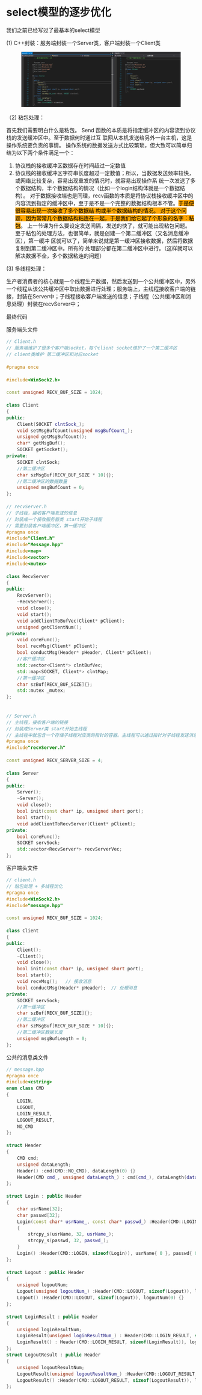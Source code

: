 # select模型的逐步优化

我们之前已经写过了最基本的select模型



(1) C++封装：服务端封装一个Server类，客户端封装一个Client类

<figure><img src="../../.gitbook/assets/image (29).png" alt=""><figcaption></figcaption></figure>



（2) 粘包处理：

首先我们需要明白什么是粘包。 Send 函数的本质是将指定缓冲区的内容流到协议栈的发送缓冲区中。至于数据何时通过互 联网从本机发送给另外一台主机，这是操作系统要负责的事情。 操作系统的数据发送方式比较繁琐，但大致可以简单归结为以下两个条件满足一个：

1. 协议栈的接收缓冲区数据存在时间超过一定数值
2. 协议栈的接收缓冲区字符串长度超过一定数值；所以，当数据发送频率较快，或网络比较复杂，容易出现重发的情况时，就容易出现操作系 统一次发送了多个数据结构，半个数据结构的情况（比如一个login结构体就是一个数据结 构）。 对于数据接收端也是同理，recv函数的本质是将协议栈接收缓冲区中的内容流到指定的缓冲区中，至于是不是一个完整的数据结构根本不管。<mark style="background-color:orange;">于是便很容易出现一次接收了多个数据结 构或半个数据结构的情况。 对于这个问题，因为常常几个数据结构粘连在一起，于是我们给它起了个形象的名字：粘包</mark>。 上一节课为什么要设定发送间隔，发送的快了，就可能出现粘包问题。 至于粘包的处理方法，也很简单，就是创建一个第二缓冲区（又名消息缓冲区），第一缓冲 区就可以了，简单来说就是第一缓冲区接收数据，然后将数据复制到第二缓冲区中。所有的 处理部分都在第二缓冲区中进行。（这样就可以解决数据不全，多个数据粘连的问题）



(3) 多线程处理：

生产者消费者的核心就是一个线程生产数据，然后发送到一个公共缓冲区中，另外一个线程从该公共缓冲区中取出数据进行处理；服务端上，主线程接收客户端的链接，封装在Server中；子线程接收客户端发送的信息；子线程（公共缓冲区和消息处理）封装在recvServer中；



最终代码

服务端头文件

```cpp
// Client.h
// 服务端维护了很多个客户端socket，每个client socket维护了一个第二缓冲区
// client类维护 第二缓冲区和对应socket

#pragma once

#include<WinSock2.h>

const unsigned RECV_BUF_SIZE = 1024;

class Client
{
public:
	Client(SOCKET clntSock_);
	void setMsgBufCount(unsigned msgBufCount_);
	unsigned getMsgBufCount();
	char* getMsgBuf();
	SOCKET getSocket();
private:
	SOCKET clntSock;
	//第二缓冲区
	char szMsgBuf[RECV_BUF_SIZE * 10]{};
	//第二缓冲区的数据数量
	unsigned msgBufCount = 0;
};

// recvServer.h
// 子线程，接收客户端发送的信息
// 封装成一个接收服务器类 start开始子线程
// 需要封装客户端缓冲区，第一缓冲区
#pragma once
#include"Client.h"
#include"Message.hpp"
#include<map>
#include<vector>
#include<mutex>

class RecvServer
{
public:
	RecvServer();
	~RecvServer();
	void close();
	void start();
	void addClientToBufVec(Client* pClient);
	unsigned getClientNum();
private:
	void coreFunc();
	bool recvMsg(Client* pClient);
	bool conductMsg(Header* pHeader, Client* pClient);
	//客户缓冲区
	std::vector<Client*> clntBufVec;
	std::map<SOCKET, Client*> clntMap;
	//第一缓冲区
	char szBuf[RECV_BUF_SIZE]{};
	std::mutex _mutex;
};


// Server.h
// 主线程，接收客户端的链接
// 封装成Server类 start开始主线程
// 主线程中就包含一个存储子线程对应类的指针的容器。主线程可以通过指针对子线程发送消息
#pragma once
#include"recvServer.h"

const unsigned RECV_SERVER_SIZE = 4;

class Server
{
public:
	Server();
	~Server();
	void close();
	bool init(const char* ip, unsigned short port);
	bool start();
	void addClientToRecvServer(Client* pClient);
private:
	bool coreFunc();
	SOCKET servSock;
	std::vector<RecvServer*> recvServerVec;
};
```



客户端头文件

```cpp
// client.h
// 粘包处理 + 多线程优化
#pragma once
#include<WinSock2.h>
#include"message.hpp"

const unsigned RECV_BUF_SIZE = 1024;

class Client
{
public:
	Client();
	~Client();
	void close();
	bool init(const char* ip, unsigned short port);
	bool start();
	void recvMsg();   // 接收消息
	bool conductMsg(Header* pHeader);  // 处理消息
private:
	SOCKET servSock;
	//第一缓冲区
	char szBuf[RECV_BUF_SIZE]{};
	//第二缓冲区
	char szMsgBuf[RECV_BUF_SIZE * 10]{};
	//第二缓冲区数据长度
	unsigned msgBufLength = 0;
};
```



公共的消息类文件

```cpp
// message.hpp
#pragma once
#include<cstring>
enum class CMD
{
	LOGIN,
	LOGOUT,
	LOGIN_RESULT,
	LOGOUT_RESULT,
	NO_CMD
};

struct Header
{
	CMD cmd;
	unsigned dataLength;
	Header() :cmd(CMD::NO_CMD), dataLength(0) {}
	Header(CMD cmd_, unsigned dataLength_) : cmd(cmd_), dataLength(dataLength_) {}
};

struct Login : public Header
{
	char usrName[32];
	char passwd[32];
	Login(const char* usrName_, const char* passwd_) :Header(CMD::LOGIN, sizeof(Login))
	{
		strcpy_s(usrName, 32, usrName_);
		strcpy_s(passwd, 32, passwd_);
	}
	Login() :Header(CMD::LOGIN, sizeof(Login)), usrName{ 0 }, passwd{ 0 }{}
};

struct Logout : public Header
{
	unsigned logoutNum;
	Logout(unsigned logoutNum_) :Header(CMD::LOGOUT, sizeof(Logout)), logoutNum(logoutNum_) {}
	Logout() :Header(CMD::LOGOUT, sizeof(Logout)), logoutNum(0) {}
};

struct LoginResult : public Header
{
	unsigned loginResultNum;
	LoginResult(unsigned loginResultNum_) : Header(CMD::LOGIN_RESULT, sizeof(LoginResult)), loginResultNum(loginResultNum_) {}
	LoginResult() : Header(CMD::LOGIN_RESULT, sizeof(LoginResult)), loginResultNum(0) {}
};
struct LogoutResult : public Header
{
	unsigned logoutResultNum;
	LogoutResult(unsigned logoutResultNum_) :Header(CMD::LOGOUT_RESULT, sizeof(LogoutResult)), logoutResultNum(logoutResultNum_) {}
	LogoutResult() :Header(CMD::LOGOUT_RESULT, sizeof(LogoutResult)), logoutResultNum(0) {}
};
```

